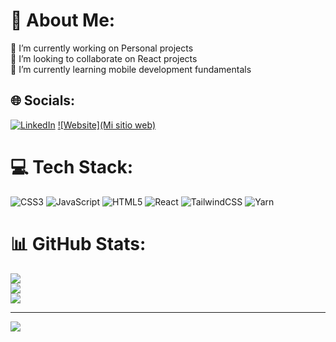 # 💫 About Me:
🔭 I’m currently working on Personal projects<br>👯 I’m looking to collaborate on React projects<br>🌱 I’m currently learning mobile development fundamentals


## 🌐 Socials:
[![LinkedIn](https://img.shields.io/badge/LinkedIn-%230077B5.svg?logo=linkedin&logoColor=white)](www.linkedin.com/in/alex-linarte-3537b7187) 
[![Website](Mi sitio web)](https://alexportafolio-2022.firebaseapp.com/)


# 💻 Tech Stack:
![CSS3](https://img.shields.io/badge/css3-%231572B6.svg?style=for-the-badge&logo=css3&logoColor=white) ![JavaScript](https://img.shields.io/badge/javascript-%23323330.svg?style=for-the-badge&logo=javascript&logoColor=%23F7DF1E) ![HTML5](https://img.shields.io/badge/html5-%23E34F26.svg?style=for-the-badge&logo=html5&logoColor=white) ![React](https://img.shields.io/badge/react-%2320232a.svg?style=for-the-badge&logo=react&logoColor=%2361DAFB) ![TailwindCSS](https://img.shields.io/badge/tailwindcss-%2338B2AC.svg?style=for-the-badge&logo=tailwind-css&logoColor=white) ![Yarn](https://img.shields.io/badge/yarn-%232C8EBB.svg?style=for-the-badge&logo=yarn&logoColor=white)
# 📊 GitHub Stats:
![](https://github-readme-stats.vercel.app/api?username=Dalex19&theme=dark&hide_border=false&include_all_commits=false&count_private=false)<br/>
![](https://github-readme-streak-stats.herokuapp.com/?user=Dalex19&theme=dark&hide_border=false)<br/>
![](https://github-readme-stats.vercel.app/api/top-langs/?username=Dalex19&theme=dark&hide_border=false&include_all_commits=false&count_private=false&layout=compact)

---
[![](https://visitcount.itsvg.in/api?id=Dalex19&icon=0&color=0)](https://visitcount.itsvg.in)

<!-- Proudly created with GPRM ( https://gprm.itsvg.in ) -->
